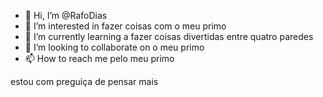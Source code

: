 - 👋 Hi, I’m @RafoDias
- 👀 I’m interested in fazer coisas com o meu primo
- 🌱 I’m currently learning a fazer coisas divertidas entre quatro paredes
- 💞️ I’m looking to collaborate on o meu primo
- 📫 How to reach me pelo meu primo


estou com preguiça de pensar mais
<!---
RafoDias/RafoDias is a ✨ special ✨ repository because its `README.md` (this file) appears on your GitHub profile.
You can click the Preview link to take a look at your changes.
--->
